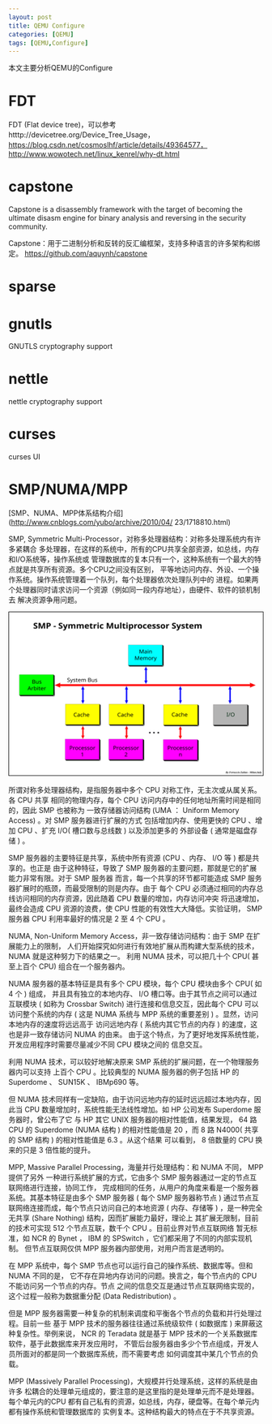 ```yaml
---
layout: post
title: QEMU Configure
categories: [QEMU]
tags: [QEMU,Configure]
---
```


本文主要分析QEMU的Configure

# FDT
FDT (Flat device tree)，可以参考 htttp://devicetree.org/Device_Tree_Usage，
https://blog.csdn.net/cosmoslhf/article/details/49364577，
http://www.wowotech.net/linux_kenrel/why-dt.html

# capstone
Capstone is a disassembly framework with the target of becoming the ultimate
disasm engine for binary analysis and reversing in the security community.

Capstone：用于二进制分析和反转的反汇编框架，支持多种语言的许多架构和绑定。
https://github.com/aquynh/capstone

# sparse

# gnutls
GNUTLS cryptography support

# nettle
nettle cryptography support

# curses
curses UI

# SMP/NUMA/MPP
[SMP、NUMA、MPP体系结构介绍](http://www.cnblogs.com/yubo/archive/2010/04/
23/1718810.html)

SMP, Symmetric Multi-Processor，对称多处理器结构：对称多处理系统内有许多紧耦合
多处理器，在这样的系统中，所有的CPU共享全部资源，如总线，内存和I/O系统等，操作系统或
管理数据库的复本只有一个，这种系统有一个最大的特点就是共享所有资源。多个CPU之间没有区别，
平等地访问内存、外设、一个操作系统。操作系统管理着一个队列，每个处理器依次处理队列中的
进程。如果两个处理器同时请求访问一个资源（例如同一段内存地址），由硬件、软件的锁机制去
解决资源争用问题。

![SMP](/pictures/SMP.svg)

所谓对称多处理器结构，是指服务器中多个 CPU 对称工作，无主次或从属关系。各 CPU 共享
相同的物理内存，每个 CPU 访问内存中的任何地址所需时间是相同的，因此 SMP 也被称为
一致存储器访问结构 (UMA ： Uniform Memory Access) 。对 SMP 服务器进行扩展的方式
包括增加内存、使用更快的 CPU 、增加 CPU 、扩充 I/O( 槽口数与总线数 ) 以及添加更多的
外部设备 ( 通常是磁盘存储 ) 。

SMP 服务器的主要特征是共享，系统中所有资源 (CPU 、内存、 I/O 等 ) 都是共享的。也正是
由于这种特征，导致了 SMP 服务器的主要问题，那就是它的扩展能力非常有限。对于 SMP 服务器
而言，每一个共享的环节都可能造成 SMP 服务器扩展时的瓶颈，而最受限制的则是内存。由于
每个 CPU 必须通过相同的内存总线访问相同的内存资源，因此随着 CPU 数量的增加，内存访问冲突
将迅速增加，最终会造成 CPU 资源的浪费，使 CPU 性能的有效性大大降低。实验证明，
SMP 服务器 CPU 利用率最好的情况是 2 至 4 个 CPU 。

NUMA, Non-Uniform Memory Access，非一致存储访问结构：由于 SMP 在扩展能力上的限制，
人们开始探究如何进行有效地扩展从而构建大型系统的技术， NUMA 就是这种努力下的结果之一。
利用 NUMA 技术，可以把几十个 CPU( 甚至上百个 CPU) 组合在一个服务器内。

NUMA 服务器的基本特征是具有多个 CPU 模块，每个 CPU 模块由多个 CPU( 如 4 个 ) 组成，
并且具有独立的本地内存、 I/O 槽口等。由于其节点之间可以通过互联模块 ( 如称为
Crossbar Switch) 进行连接和信息交互，因此每个 CPU 可以访问整个系统的内存 (
这是 NUMA 系统与 MPP 系统的重要差别 ) 。显然，访问本地内存的速度将远远高于
访问远地内存 ( 系统内其它节点的内存 ) 的速度，这也是非一致存储访问 NUMA 的由来。
由于这个特点，为了更好地发挥系统性能，开发应用程序时需要尽量减少不同 CPU 模块之间的
信息交互。

利用 NUMA 技术，可以较好地解决原来 SMP 系统的扩展问题，在一个物理服务器内可以支持
上百个 CPU 。比较典型的 NUMA 服务器的例子包括 HP 的 Superdome 、 SUN15K 、
IBMp690 等。

但 NUMA 技术同样有一定缺陷，由于访问远地内存的延时远远超过本地内存，因此当 CPU
数量增加时，系统性能无法线性增加。如 HP 公司发布 Superdome 服务器时，曾公布了它
与 HP 其它 UNIX 服务器的相对性能值，结果发现， 64 路 CPU 的 Superdome (NUMA 结构 )
的相对性能值是 20 ，而 8 路 N4000( 共享的 SMP 结构 ) 的相对性能值是 6.3 。从这个结果
可以看到， 8 倍数量的 CPU 换来的只是 3 倍性能的提升。

MPP, Massive Parallel Processing，海量并行处理结构：和 NUMA 不同， MPP 提供了另外
一种进行系统扩展的方式，它由多个 SMP 服务器通过一定的节点互联网络进行连接，协同工作，
完成相同的任务，从用户的角度来看是一个服务器系统。其基本特征是由多个 SMP 服务器 (
每个 SMP 服务器称节点 ) 通过节点互联网络连接而成，每个节点只访问自己的本地资源 (
内存、存储等 ) ，是一种完全无共享 (Share Nothing) 结构，因而扩展能力最好，理论上
其扩展无限制，目前的技术可实现 512 个节点互联，数千个 CPU 。目前业界对节点互联网络
暂无标准，如 NCR 的 Bynet ， IBM 的 SPSwitch ，它们都采用了不同的内部实现机制。
但节点互联网仅供 MPP 服务器内部使用，对用户而言是透明的。

在 MPP 系统中，每个 SMP 节点也可以运行自己的操作系统、数据库等。但和 NUMA 不同的是，
它不存在异地内存访问的问题。换言之，每个节点内的 CPU 不能访问另一个节点的内存。节点
之间的信息交互是通过节点互联网络实现的，这个过程一般称为数据重分配
(Data Redistribution) 。

但是 MPP 服务器需要一种复杂的机制来调度和平衡各个节点的负载和并行处理过程。目前一些
基于 MPP 技术的服务器往往通过系统级软件 ( 如数据库 ) 来屏蔽这种复杂性。举例来说，
NCR 的 Teradata 就是基于 MPP 技术的一个关系数据库软件，基于此数据库来开发应用时，
不管后台服务器由多少个节点组成，开发人员所面对的都是同一个数据库系统，而不需要考虑
如何调度其中某几个节点的负载。

MPP (Massively Parallel Processing)，大规模并行处理系统，这样的系统是由许多
松耦合的处理单元组成的，要注意的是这里指的是处理单元而不是处理器。每个单元内的CPU
都有自己私有的资源，如总线，内存，硬盘等。在每个单元内都有操作系统和管理数据库的
实例复本。这种结构最大的特点在于不共享资源。
